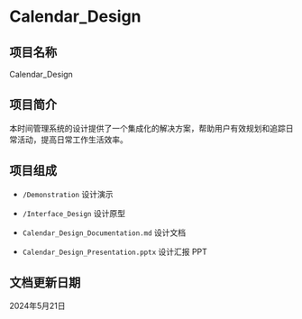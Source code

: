 # Calendar_Design

## 项目名称

Calendar_Design

## 项目简介

本时间管理系统的设计提供了一个集成化的解决方案，帮助用户有效规划和追踪日常活动，提高日常工作生活效率。

## 项目组成

* `/Demonstration`
设计演示

* `/Interface_Design`
设计原型

* `Calendar_Design_Documentation.md`
设计文档

* `Calendar_Design_Presentation.pptx`
设计汇报 PPT

## 文档更新日期

2024年5月21日